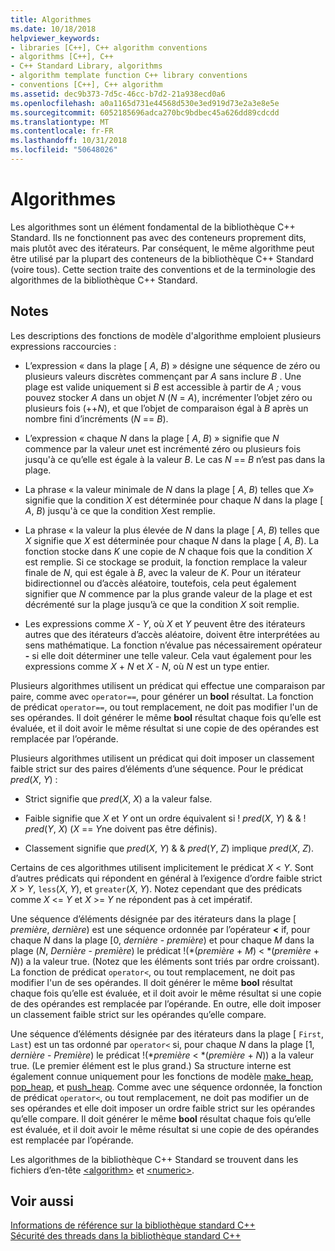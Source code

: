 ```yaml
---
title: Algorithmes
ms.date: 10/18/2018
helpviewer_keywords:
- libraries [C++], C++ algorithm conventions
- algorithms [C++], C++
- C++ Standard Library, algorithms
- algorithm template function C++ library conventions
- conventions [C++], C++ algorithm
ms.assetid: dec9b373-7d5c-46cc-b7d2-21a938ecd0a6
ms.openlocfilehash: a0a1165d731e44568d530e3ed919d73e2a3e8e5e
ms.sourcegitcommit: 6052185696adca270bc9bdbec45a626dd89cdcdd
ms.translationtype: MT
ms.contentlocale: fr-FR
ms.lasthandoff: 10/31/2018
ms.locfileid: "50648026"
---
```

# <a name="algorithms"></a>Algorithmes

Les algorithmes sont un élément fondamental de la bibliothèque C++ Standard. Ils ne fonctionnent pas avec des conteneurs proprement dits, mais plutôt avec des itérateurs. Par conséquent, le même algorithme peut être utilisé par la plupart des conteneurs de la bibliothèque C++ Standard (voire tous). Cette section traite des conventions et de la terminologie des algorithmes de la bibliothèque C++ Standard.

## <a name="remarks"></a>Notes

Les descriptions des fonctions de modèle d'algorithme emploient plusieurs expressions raccourcies :

- L’expression « dans la plage \[ *A*, *B*) » désigne une séquence de zéro ou plusieurs valeurs discrètes commençant par *A* sans inclure *B* . Une plage est valide uniquement si *B* est accessible à partir de *A ;* vous pouvez stocker *A* dans un objet *N* (*N*  =  *A*), incrémenter l’objet zéro ou plusieurs fois (++*N*), et que l’objet de comparaison égal à *B* après un nombre fini d’incréments (*N*   ==  *B*).

- L’expression « chaque *N* dans la plage \[ *A*, *B*) » signifie que *N* commence par la valeur *un*et est incrémenté zéro ou plusieurs fois jusqu'à ce qu’elle est égale à la valeur *B*. Le cas *N* == *B* n’est pas dans la plage.

- La phrase « la valeur minimale de *N* dans la plage \[ *A*, *B*) telles que *X*» signifie que la condition *X* est déterminée pour chaque *N* dans la plage \[ *A*, *B*) jusqu'à ce que la condition *X*est remplie.

- La phrase « la valeur la plus élevée de *N* dans la plage \[ *A*, *B*) telles que *X* signifie que *X* est déterminée pour chaque *N* dans la plage \[ *A*, *B*). La fonction stocke dans *K* une copie de *N* chaque fois que la condition *X* est remplie. Si ce stockage se produit, la fonction remplace la valeur finale de *N*, qui est égale à *B*, avec la valeur de *K*. Pour un itérateur bidirectionnel ou d’accès aléatoire, toutefois, cela peut également signifier que *N* commence par la plus grande valeur de la plage et est décrémenté sur la plage jusqu’à ce que la condition *X* soit remplie.

- Les expressions comme *X* - *Y*, où *X* et *Y* peuvent être des itérateurs autres que des itérateurs d’accès aléatoire, doivent être interprétées au sens mathématique. La fonction n’évalue pas nécessairement opérateur **-** si elle doit déterminer une telle valeur. Cela vaut également pour les expressions comme *X* + *N* et *X* - *N*, où *N* est un type entier.

Plusieurs algorithmes utilisent un prédicat qui effectue une comparaison par paire, comme avec `operator==`, pour générer un **bool** résultat. La fonction de prédicat `operator==`, ou tout remplacement, ne doit pas modifier l'un de ses opérandes. Il doit générer le même **bool** résultat chaque fois qu’elle est évaluée, et il doit avoir le même résultat si une copie de des opérandes est remplacée par l’opérande.

Plusieurs algorithmes utilisent un prédicat qui doit imposer un classement faible strict sur des paires d’éléments d’une séquence. Pour le prédicat *pred*(*X*, *Y*) :

- Strict signifie que *pred*(*X*, *X*) a la valeur false.

- Faible signifie que *X* et *Y* ont un ordre équivalent si \! *pred*(*X*, *Y*) & & \! *pred*(*Y*, *X*) (*X* == *Y*ne doivent pas être définis).

- Classement signifie que *pred*(*X*, *Y*) & & *pred*(*Y*, *Z*) implique *pred*(*X*, *Z*).

Certains de ces algorithmes utilisent implicitement le prédicat *X* \< *Y*. Sont d’autres prédicats qui répondent en général à l’exigence d’ordre faible strict *X* > *Y*, `less`(*X*, *Y*), et `greater`(*X*, *Y*). Notez cependant que des prédicats comme *X* \<= *Y* et *X* >= *Y* ne répondent pas à cet impératif.

Une séquence d’éléments désignée par des itérateurs dans la plage \[ *première*, *dernière*) est une séquence ordonnée par l’opérateur **<** if, pour chaque  *N* dans la plage \[0, *dernière* - *première*) et pour chaque *M* dans la plage (*N*, *Dernière* - *première*) le prédicat \!(\*(*première*  +  *M*) < \*(*première* + *N*)) a la valeur true. (Notez que les éléments sont triés par ordre croissant). La fonction de prédicat `operator<`, ou tout remplacement, ne doit pas modifier l'un de ses opérandes. Il doit générer le même **bool** résultat chaque fois qu’elle est évaluée, et il doit avoir le même résultat si une copie de des opérandes est remplacée par l’opérande. En outre, elle doit imposer un classement faible strict sur les opérandes qu’elle compare.

Une séquence d’éléments désignée par des itérateurs dans la plage \[ `First`, `Last`) est un tas ordonné par `operator<` si, pour chaque *N* dans la plage \[1, *dernière*  -  *Première*) le prédicat \!(\*_première_ < \*(*première*  +  *N*)) a la valeur true. (Le premier élément est le plus grand.) Sa structure interne est également connue uniquement pour les fonctions de modèle [make_heap](../standard-library/algorithm-functions.md#make_heap), [pop_heap](../standard-library/algorithm-functions.md#pop_heap), et [push_heap](../standard-library/algorithm-functions.md#push_heap). Comme avec une séquence ordonnée, la fonction de prédicat `operator<`, ou tout remplacement, ne doit pas modifier un de ses opérandes et elle doit imposer un ordre faible strict sur les opérandes qu’elle compare. Il doit générer le même **bool** résultat chaque fois qu’elle est évaluée, et il doit avoir le même résultat si une copie de des opérandes est remplacée par l’opérande.

Les algorithmes de la bibliothèque C++ Standard se trouvent dans les fichiers d’en-tête [\<algorithm>](../standard-library/algorithm.md) et [\<numeric>](../standard-library/numeric.md).

## <a name="see-also"></a>Voir aussi

[Informations de référence sur la bibliothèque standard C++](../standard-library/cpp-standard-library-reference.md)<br/>
[Sécurité des threads dans la bibliothèque standard C++](../standard-library/thread-safety-in-the-cpp-standard-library.md)<br/>
